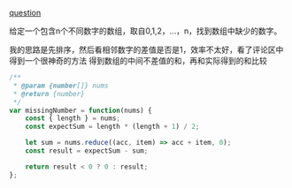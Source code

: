 [question](https://leetcode.com/problems/missing-number/)

给定一个包含n个不同数字的数组，取自0,1,2，...，n，找到数组中缺少的数字。

我的思路是先排序，然后看相邻数字的差值是否是1，效率不太好，看了评论区中得到一个很神奇的方法
得到数组的中间不差值的和，再和实际得到的和比较

```js
/**
 * @param {number[]} nums
 * @return {number}
 */
var missingNumber = function(nums) {
    const { length } = nums;
    const expectSum = length * (length + 1) / 2;

    let sum = nums.reduce((acc, item) => acc + item, 0);
    const result = expectSum - sum;

    return result < 0 ? 0 : result;
};
```